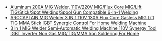 - [Aluminum 200A MIG Welder, 110V/220V MIG/Flux Core MIG/Lift TIG/Stick/Spot Welding/Spool Gun Compatible 6-In-1 Welding](https://www.aliexpress.us/item/3256808611851563.html)
- [ARCCAPTAIN MIG Welder 3 IN 1 110V 130A Flux Core Gasless MIG Lift TIG MMA Stick IGBT Synergic Control For Home Welding Machine](https://www.aliexpress.us/item/3256808225491893.html)
- [3 in 1 MIG Welder Semi-Automatic Welding Machine 110V Synergy Tool IGBT Inverter Non Gas MIG/TIG/MMA Iron Soldering For Home](https://www.aliexpress.us/item/3256808223006955.html)
